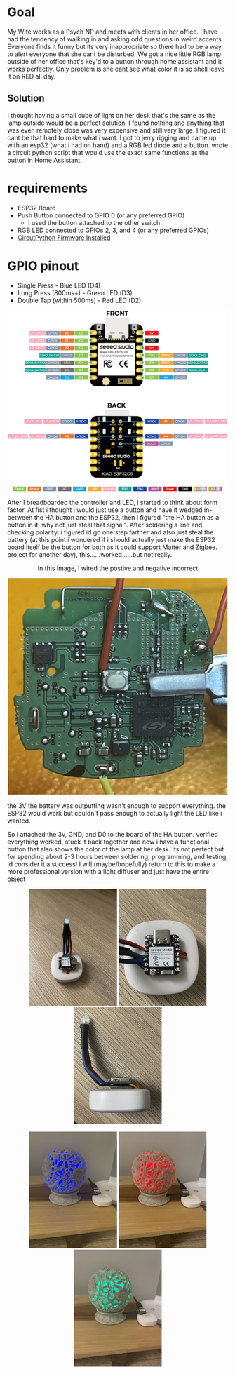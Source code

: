 
# Goal

My Wife works as a Psych NP and meets with clients in her office. I have had the tendency of walking in and asking odd questions in weird accents. Everyone finds it funny but its very inappropriate so there had to be a way to alert everyone that she cant be disturbed. We got a nice little RGB lamp outside of her office that's key'd to a button through home assistant and it works perfectly. Only problem is she cant see what color it is so shell leave it on RED all day.

## Solution

I thought having a small cube of light on her desk that's the same as the lamp outside would be a perfect solution. I found nothing and anything that was even remotely close was very expensive and still very large. I figured it cant be that hard to make what i want. I got to jerry rigging and came up with an esp32 (what i had on hand) and a RGB led diode and a button. wrote a circuit python script that would use the exact same functions as the button in Home Assistant. 

# requirements 

- ESP32 Board
- Push Button connected to GPIO 0 (or any preferred GPIO)
    - I used the button attached to the other switch
- RGB LED connected to GPIOs 2, 3, and 4  (or any preferred GPIOs)
- [CircutPython Firmware Installed](https://learn.adafruit.com/circuitpython-with-esp32-quick-start/web-serial-esptool)

# GPIO pinout

- Single Press - Blue LED (D4)
- Long Press (800ms+) - Green LED (D3)
- Double Tap (within 500ms) - Red LED (D2)

<p align=center>
<img src=assets/pinout.png width=500>
</p>

After I breadboarded the controller and LED, i started to think about form factor. At fist i thought i would just use a button and have it wedged in-between the HA button and the ESP32, then i figured "the HA button as a button in it, why not just steal that signal". After soldering a line and checking polarity, i figured id go one step farther and also just steal the battery (at this point i wondered if i should actually just make the ESP32 board itself be the button for both as it could support Matter and Zigbee. project for another day), this......worked......but not really. 
<p align=center>
In this image, I wired the postive and negative incorrect
</p>
<p align=center>
<img src=assets/CircutBoard.jpeg width=500>
</p>
the 3V the battery was outputting wasn't enough to support everything. the ESP32 would work but couldn't pass enough to actually light the LED like i wanted. 



So i attached the 3v, GND, and D0 to the board of the HA button. verified everything worked, stuck it back together and now i have a functional button that also shows the color of the lamp at her desk. Its not perfect but for spending about 2-3 hours between soldering, programming, and testing, id consider it a success! I will (maybe/hopefully) return to this to make a more professional version with a light diffuser and just have the entire object 
<p align=center>
<img src=assets/Button1.jpeg width=200>
  <img src=assets/Button2.jpeg width=200>
  <img src=assets/Button3.jpeg width=200>
</p>

<p align=center>
<img src=assets/Blue.jpeg width=200>
  <img src=assets/Red.jpeg width=200>
  <img src=assets/Green.jpeg width=200>
</p>

